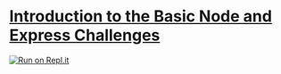 # [Introduction to the Basic Node and Express Challenges](https://www.freecodecamp.org/learn/apis-and-microservices/basic-node-and-express/)
[![Run on Repl.it](https://repl.it/badge/github/wy-chan/boilerplate-express)](https://repl.it/github/wy-chan/boilerplate-express)
